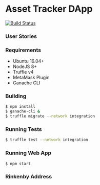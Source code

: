 # Asset Tracker DApp

[![Build Status](https://travis-ci.org/asebak/asset-tracker-dapp.svg?branch=master)](https://travis-ci.org/asebak/asset-tracker-dapp)



### User Stories


### Requirements
* Ubuntu 16.04+
* NodeJS 8+
* Truffle v4
* MetaMask Plugin
* Ganache CLI

### Building
```sh
$ npm install
$ ganache-cli &
$ truffle migrate --network integration
```

### Running Tests
```sh
$ truffle test --network integration
```

### Running Web App

```sh
$ npm start
```

### Rinkenby Address
